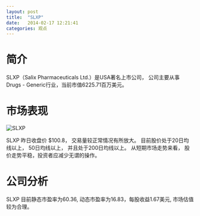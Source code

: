 ```yaml
---
layout: post
title:  "SLXP"
date:   2014-02-17 12:21:41
categories: 观点
---
```


# 简介
SLXP（Salix Pharmaceuticals Ltd.）是USA著名上市公司，
公司主要从事Drugs - Generic行业，当前市值6225.71百万美元。

# 市场表现

![SLXP](http://finviz.com/chart.ashx?t=SLXP&ty=c&ta=1&p=d&s=l)

SLXP 昨日收盘价 $100.8，
交易量较正常情况有所放大。
目前股价处于20日均线以上，
50日均线以上，
并且处于200日均线以上。
从短期市场走势来看，
股价走势平稳，投资者应减少无谓的操作。

# 公司分析
SLXP 目前静态市盈率为60.36, 动态市盈率为16.83，每股收益1.67美元,
市场估值较为合理。
